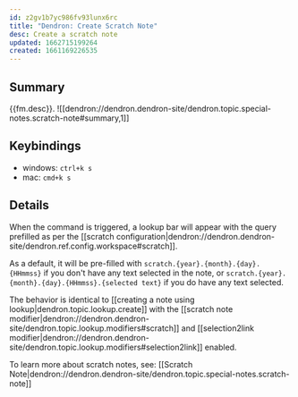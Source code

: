 ```yaml
---
id: z2gv1b7yc986fv93lunx6rc
title: "Dendron: Create Scratch Note"
desc: Create a scratch note
updated: 1662715199264
created: 1661169226535
---
```


## Summary

{{fm.desc}}.
![[dendron://dendron.dendron-site/dendron.topic.special-notes.scratch-note#summary,1]]

## Keybindings
- windows: `ctrl+k s`
- mac: `cmd+k s`

## Details

When the command is triggered, a lookup bar will appear with the query prefilled as per the [[scratch configuration|dendron://dendron.dendron-site/dendron.ref.config.workspace#scratch]].

As a default, it will be pre-filled with `scratch.{year}.{month}.{day}.{HHmmss}` if you don't have any text selected in the note, or `scratch.{year}.{month}.{day}.{HHmmss}.{selected text}` if you do have any text selected.

The behavior is identical to [[creating a note using lookup|dendron.topic.lookup.create]] with the [[scratch note modifier|dendron://dendron.dendron-site/dendron.topic.lookup.modifiers#scratch]] and [[selection2link modifier|dendron://dendron.dendron-site/dendron.topic.lookup.modifiers#selection2link]] enabled.

To learn more about scratch notes, see: [[Scratch Note|dendron://dendron.dendron-site/dendron.topic.special-notes.scratch-note]]